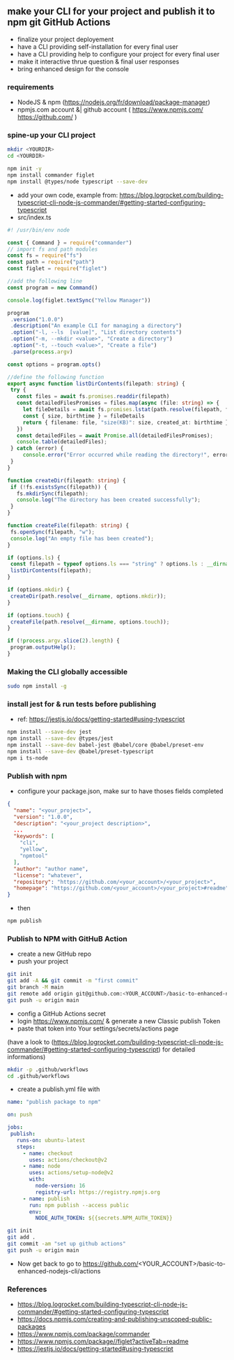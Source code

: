## make your CLI for your project and publish it to npm git GitHub Actions

 * finalize your project deployement
 * have a CLI providing self-installation for every final user
 * have a CLI providing help to configure your project for every final user
 * make it interactive thrue question & final user responses
 * bring enhanced design for the console

### requirements
 * NodeJS & npm (https://nodejs.org/fr/download/package-manager)
 * npmjs.com account &| github account ( https://www.npmjs.com/ https://github.com/ )

### spine-up your CLI project

```bash
mkdir <YOURDIR>
cd <YOURDIR>

npm init -y
npm install commander figlet
npm install @types/node typescript --save-dev
```
 * add your own code, example from: https://blog.logrocket.com/building-typescript-cli-node-js-commander/#getting-started-configuring-typescript
 * src/index.ts
 ```ts
 #! /usr/bin/env node

const { Command } = require("commander")
// import fs and path modules
const fs = require("fs")
const path = require("path")
const figlet = require("figlet")

//add the following line
const program = new Command()

console.log(figlet.textSync("Yellow Manager"))

program
  .version("1.0.0")
  .description("An example CLI for managing a directory")
  .option("-l, --ls  [value]", "List directory contents")
  .option("-m, --mkdir <value>", "Create a directory")
  .option("-t, --touch <value>", "Create a file")
  .parse(process.argv)

const options = program.opts()

//define the following function
export async function listDirContents(filepath: string) {
  try {
    const files = await fs.promises.readdir(filepath)
    const detailedFilesPromises = files.map(async (file: string) => {
      let fileDetails = await fs.promises.lstat(path.resolve(filepath, file))
      const { size, birthtime } = fileDetails
      return { filename: file, "size(KB)": size, created_at: birthtime }
    })
    const detailedFiles = await Promise.all(detailedFilesPromises);
    console.table(detailedFiles);
  } catch (error) {
      console.error("Error occurred while reading the directory!", error)
  }
}

function createDir(filepath: string) {
  if (!fs.existsSync(filepath)) {
    fs.mkdirSync(filepath);
    console.log("The directory has been created successfully");
  }
}

function createFile(filepath: string) {
  fs.openSync(filepath, "w");
  console.log("An empty file has been created");
}

if (options.ls) {
  const filepath = typeof options.ls === "string" ? options.ls : __dirname;
  listDirContents(filepath);
}

if (options.mkdir) {
  createDir(path.resolve(__dirname, options.mkdir));
}

if (options.touch) {
  createFile(path.resolve(__dirname, options.touch));
}

if (!process.argv.slice(2).length) {
  program.outputHelp();
}

 ```


### Making the CLI globally accessible
```bash
sudo npm install -g
```

### install jest for & run tests before publishing
 * ref: https://jestjs.io/docs/getting-started#using-typescript
```bash
npm install --save-dev jest
npm install --save-dev @types/jest
npm install --save-dev babel-jest @babel/core @babel/preset-env
npm install --save-dev @babel/preset-typescript
npm i ts-node
```

### Publish with npm
 * configure your package.json, make sur to have thoses fields completed
```json
{
  "name": "<your_project>",
  "version": "1.0.0",
  "description": "<your_project description>",
  ...
  "keywords": [
    "cli",
    "yellow",
    "npmtool"
  ],
  "author": "author name",
  "license": "whatever",
  "repository": "https://github.com/<your_account>/<your_project>",
  "homepage": "https://github.com/<your_account>/<your_project>#readme",
}
```
 * then
```bash
npm publish
```

### Publish to NPM with GitHuB Action

 * create a new GitHub repo
 * push your project
```bash
git init
git add -A && git commit -m "first commit"
git branch -M main
git remote add origin git@github.com:<YOUR_ACCOUNT>/basic-to-enhanced-nodejs-cli.git
git push -u origin main
```
 * config a GitHub Actions secret
 * login https://www.npmjs.com/ & generate a new Classic publish Token
 * paste that token into Your settings/secrets/actions page
 
 (have a look to (https://blog.logrocket.com/building-typescript-cli-node-js-commander/#getting-started-configuring-typescript) for detailed informations)

```bash
mkdir -p .github/workflows
cd .github/workflows
```
 * create a publish.yml file with
 ```yml
 name: "publish package to npm"

on: push

jobs:
  publish:
    runs-on: ubuntu-latest
    steps:
      - name: checkout
        uses: actions/checkout@v2
      - name: node
        uses: actions/setup-node@v2
        with:
          node-version: 16
          registry-url: https://registry.npmjs.org
      - name: publish
        run: npm publish --access public
        env:
          NODE_AUTH_TOKEN: ${{secrets.NPM_AUTH_TOKEN}}
 ```

```bash
git init
git add .
git commit -am "set up github actions"
git push -u origin main
```

 * Now get back to go to https://github.com/<YOUR_ACCOUNT>/basic-to-enhanced-nodejs-cli/actions

 

### References

 * https://blog.logrocket.com/building-typescript-cli-node-js-commander/#getting-started-configuring-typescript
 * https://docs.npmjs.com/creating-and-publishing-unscoped-public-packages
 * https://www.npmjs.com/package/commander
 * https://www.npmjs.com/package//figlet?activeTab=readme
 * https://jestjs.io/docs/getting-started#using-typescript

